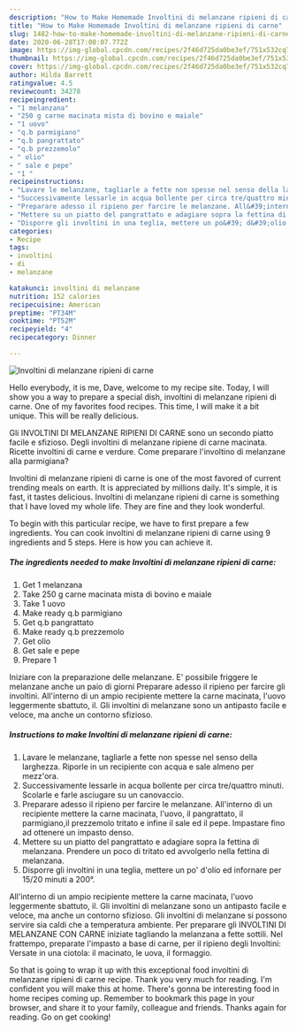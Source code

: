 ```yaml
---
description: "How to Make Homemade Involtini di melanzane ripieni di carne"
title: "How to Make Homemade Involtini di melanzane ripieni di carne"
slug: 1482-how-to-make-homemade-involtini-di-melanzane-ripieni-di-carne
date: 2020-06-28T17:08:07.772Z
image: https://img-global.cpcdn.com/recipes/2f46d725da0be3ef/751x532cq70/involtini-di-melanzane-ripieni-di-carne-recipe-main-photo.jpg
thumbnail: https://img-global.cpcdn.com/recipes/2f46d725da0be3ef/751x532cq70/involtini-di-melanzane-ripieni-di-carne-recipe-main-photo.jpg
cover: https://img-global.cpcdn.com/recipes/2f46d725da0be3ef/751x532cq70/involtini-di-melanzane-ripieni-di-carne-recipe-main-photo.jpg
author: Hilda Barrett
ratingvalue: 4.5
reviewcount: 34278
recipeingredient:
- "1 melanzana"
- "250 g carne macinata mista di bovino e maiale"
- "1 uovo"
- "q.b parmigiano"
- "q.b pangrattato"
- "q.b prezzemolo"
- " olio"
- " sale e pepe"
- "1 "
recipeinstructions:
- "Lavare le melanzane, tagliarle a fette non spesse nel senso della larghezza. Riporle in un recipiente con acqua e sale almeno per mezz&#39;ora."
- "Successivamente lessarle in acqua bollente per circa tre/quattro minuti. Scolarle e farle asciugare su un canovaccio."
- "Preparare adesso il ripieno per farcire le melanzane. All&#39;interno di un recipiente mettere la carne macinata, l&#39;uovo, il pangrattato, il parmigiano,il prezzemolo tritato e infine il sale ed il pepe. Impastare fino ad ottenere un impasto denso."
- "Mettere su un piatto del pangrattato e adagiare sopra la fettina di melanzana. Prendere un poco di tritato ed avvolgerlo nella fettina di melanzana."
- "Disporre gli involtini in una teglia, mettere un po&#39; d&#39;olio ed infornare per 15/20 minuti a 200°."
categories:
- Recipe
tags:
- involtini
- di
- melanzane

katakunci: involtini di melanzane 
nutrition: 152 calories
recipecuisine: American
preptime: "PT34M"
cooktime: "PT52M"
recipeyield: "4"
recipecategory: Dinner

---
```



![Involtini di melanzane ripieni di carne](https://img-global.cpcdn.com/recipes/2f46d725da0be3ef/751x532cq70/involtini-di-melanzane-ripieni-di-carne-recipe-main-photo.jpg)

Hello everybody, it is me, Dave, welcome to my recipe site. Today, I will show you a way to prepare a special dish, involtini di melanzane ripieni di carne. One of my favorites food recipes. This time, I will make it a bit unique. This will be really delicious.

Gli INVOLTINI DI MELANZANE RIPIENI DI CARNE sono un secondo piatto facile e sfizioso. Degli involtini di melanzane ripiene di carne macinata. Ricette involtini di carne e verdure. Come preparare l&#39;involtino di melanzane alla parmigiana?

Involtini di melanzane ripieni di carne is one of the most favored of current trending meals on earth. It is appreciated by millions daily. It's simple, it is fast, it tastes delicious. Involtini di melanzane ripieni di carne is something that I have loved my whole life. They are fine and they look wonderful.


To begin with this particular recipe, we have to first prepare a few ingredients. You can cook involtini di melanzane ripieni di carne using 9 ingredients and 5 steps. Here is how you can achieve it.

<!--inarticleads1-->

##### The ingredients needed to make Involtini di melanzane ripieni di carne:

1. Get 1 melanzana
1. Take 250 g carne macinata mista di bovino e maiale
1. Take 1 uovo
1. Make ready q.b parmigiano
1. Get q.b pangrattato
1. Make ready q.b prezzemolo
1. Get  olio
1. Get  sale e pepe
1. Prepare 1 


Iniziare con la preparazione delle melanzane. E&#39; possibile friggere le melanzane anche un paio di giorni Preparare adesso il ripieno per farcire gli involtini. All&#39;interno di un ampio recipiente mettere la carne macinata, l&#39;uovo leggermente sbattuto, il. Gli involtini di melanzane sono un antipasto facile e veloce, ma anche un contorno sfizioso. 

<!--inarticleads2-->

##### Instructions to make Involtini di melanzane ripieni di carne:

1. Lavare le melanzane, tagliarle a fette non spesse nel senso della larghezza. Riporle in un recipiente con acqua e sale almeno per mezz&#39;ora.
1. Successivamente lessarle in acqua bollente per circa tre/quattro minuti. Scolarle e farle asciugare su un canovaccio.
1. Preparare adesso il ripieno per farcire le melanzane. All&#39;interno di un recipiente mettere la carne macinata, l&#39;uovo, il pangrattato, il parmigiano,il prezzemolo tritato e infine il sale ed il pepe. Impastare fino ad ottenere un impasto denso.
1. Mettere su un piatto del pangrattato e adagiare sopra la fettina di melanzana. Prendere un poco di tritato ed avvolgerlo nella fettina di melanzana.
1. Disporre gli involtini in una teglia, mettere un po&#39; d&#39;olio ed infornare per 15/20 minuti a 200°.


All&#39;interno di un ampio recipiente mettere la carne macinata, l&#39;uovo leggermente sbattuto, il. Gli involtini di melanzane sono un antipasto facile e veloce, ma anche un contorno sfizioso. Gli involtini di melanzane si possono servire sia caldi che a temperatura ambiente. Per preparare gli INVOLTINI DI MELANZANE CON CARNE iniziate tagliando la melanzana a fette sottili. Nel frattempo, preparate l&#39;impasto a base di carne, per il ripieno degli Involtini: Versate in una ciotola: il macinato, le uova, il formaggio. 

So that is going to wrap it up with this exceptional food involtini di melanzane ripieni di carne recipe. Thank you very much for reading. I'm confident you will make this at home. There's gonna be interesting food in home recipes coming up. Remember to bookmark this page in your browser, and share it to your family, colleague and friends. Thanks again for reading. Go on get cooking!
